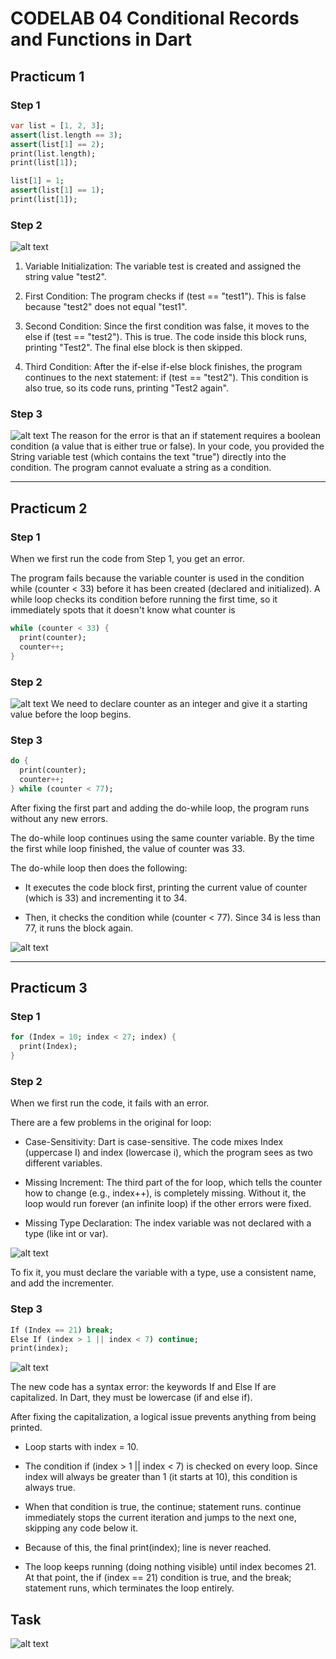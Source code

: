 # CODELAB 04 Conditional Records and Functions in Dart

## Practicum 1
### Step 1

```dart
var list = [1, 2, 3];
assert(list.length == 3);
assert(list[1] == 2);
print(list.length);
print(list[1]);

list[1] = 1;
assert(list[1] == 1);
print(list[1]);
```
### Step 2

![alt text](img/prac1-1.png)

1. Variable Initialization: The variable test is created and assigned the string value "test2".

2. First Condition: The program checks if (test == "test1"). This is false because "test2" does not equal "test1".

3. Second Condition: Since the first condition was false, it moves to the else if (test == "test2"). This is true. The code inside this block runs, printing "Test2". The final else block is then skipped.

3. Third Condition: After the if-else if-else block finishes, the program continues to the next statement: if (test == "test2"). This condition is also true, so its code runs, printing "Test2 again".



### Step 3

![alt text](img/prac1(3).png)
The reason for the error is that an if statement requires a boolean condition (a value that is either true or false). In your code, you provided the String variable test (which contains the text "true") directly into the condition. The program cannot evaluate a string as a condition.

---
## Practicum 2
### Step 1
When we first run the code from Step 1, you get an error. 

The program fails because the variable counter is used in the condition while (counter < 33) before it has been created (declared and initialized). A while loop checks its condition before running the first time, so it immediately spots that it doesn't know what counter is

```dart
while (counter < 33) {
  print(counter);
  counter++;
}
```
### Step 2
![alt text](img/prac2(1+2).png)
We need to declare counter as an integer and give it a starting value before the loop begins.

### Step 3
```dart
do {
  print(counter);
  counter++;
} while (counter < 77);
```
After fixing the first part and adding the do-while loop, the program runs without any new errors.

The do-while loop continues using the same counter variable. By the time the first while loop finished, the value of counter was 33.

The do-while loop then does the following:
- It executes the code block first, printing the current value of counter (which is 33) and incrementing it to 34.

- Then, it checks the condition while (counter < 77). Since 34 is less than 77, it runs the block again.

![alt text](img/prac3(3).png)

---


## Practicum 3
### Step 1

```dart
for (Index = 10; index < 27; index) {
  print(Index);
}
```

### Step 2

When we first run the code, it fails with an error. 

There are a few problems in the original for loop:

- Case-Sensitivity: Dart is case-sensitive. The code mixes Index (uppercase I) and index (lowercase i), which the program sees as two different variables.

- Missing Increment: The third part of the for loop, which tells the counter how to change (e.g., index++), is completely missing. Without it, the loop would run forever (an infinite loop) if the other errors were fixed.

- Missing Type Declaration: The index variable was not declared with a type (like int or var).

![alt text](img/prac3(1+2).png)

To fix it, you must declare the variable with a type, use a consistent name, and add the incrementer.

### Step 3
```dart
If (Index == 21) break;
Else If (index > 1 || index < 7) continue;
print(index);
```

![alt text](img/prac3(3).png)

The new code has a syntax error: the keywords If and Else If are capitalized. In Dart, they must be lowercase (if and else if).

After fixing the capitalization, a logical issue prevents anything from being printed.

- Loop starts with index = 10.

- The condition if (index > 1 || index < 7) is checked on every loop. Since index will always be greater than 1 (it starts at 10), this condition is always true.

- When that condition is true, the continue; statement runs. continue immediately stops the current iteration and jumps to the next one, skipping any code below it.

- Because of this, the final print(index); line is never reached.

- The loop keeps running (doing nothing visible) until index becomes 21. At that point, the if (index == 21) condition is true, and the break; statement runs, which terminates the loop entirely.

## Task
![alt text](img/task.png)

[def]: im